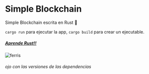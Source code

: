 # Simple Blockchain

Simple Blockchain escrita en Rust :crab:

`cargo run` para ejecutar la app, `cargo build` para crear un ejecutable.

##### [Aprende Rust!!](https://github.com/Dieg0Code/Intro_to_Rust)

![ferris](https://i.redd.it/vp0a1tf4jc911.png)

###### ojo con las versiones de las dependencias

